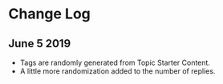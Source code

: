 # Change Log

## June 5 2019

- Tags are randomly generated from Topic Starter Content.
- A little more randomization added to the number of replies.
